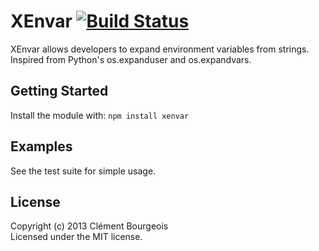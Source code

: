 # XEnvar [![Build Status](https://secure.travis-ci.org/moonpyk/node-xenvar.png?branch=master)](http://travis-ci.org/moonpyk/node-xenvar)

XEnvar allows developers to expand environment variables from strings.
Inspired from Python's os.expanduser and os.expandvars.

## Getting Started
Install the module with: `npm install xenvar`

## Examples

See the test suite for simple usage.


## License
Copyright (c) 2013 Clément Bourgeois  
Licensed under the MIT license.
